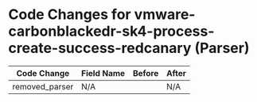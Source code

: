 # Code Changes for vmware-carbonblackedr-sk4-process-create-success-redcanary (Parser)

| Code Change | Field Name | Before | After |
|-------------|------------|--------|-------|
| removed_parser | N/A |  | N/A |